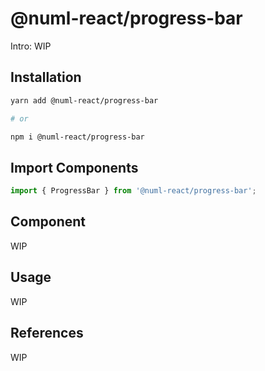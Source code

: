 # @numl-react/progress-bar

Intro: WIP

## Installation

```sh
yarn add @numl-react/progress-bar

# or

npm i @numl-react/progress-bar
```

## Import Components

```jsx
import { ProgressBar } from '@numl-react/progress-bar';
```

## Component

WIP

## Usage

WIP

## References

WIP
